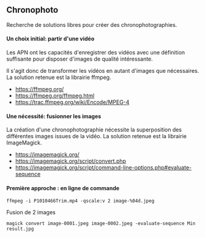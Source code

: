 ## Chronophoto
Recherche de solutions libres pour créer des chronophotographies. 
#### Un choix initial: partir d'une vidéo
Les APN ont les capacités d'enregistrer des vidéos avec une définition suffisante pour disposer d'images de qualité intéressante.

Il s'agit donc de transformer les vidéos en autant d'images que nécessaires. La solution retenue est la librairie ffmpeg.
* https://ffmpeg.org/
* https://ffmpeg.org/ffmpeg.html
* https://trac.ffmpeg.org/wiki/Encode/MPEG-4

#### Une nécessité: fusionner les images
La création d'une chronophotographie nécessite la superposition des différentes images issues de la vidéo. La solution retenue est la librairie ImageMagick.
* https://imagemagick.org/
* https://imagemagick.org/script/convert.php
* https://imagemagick.org/script/command-line-options.php#evaluate-sequence

#### Première approche : en ligne de commande

``` shell
ffmpeg -i P1010466Trim.mp4 -qscale:v 2 image-%04d.jpeg
```
Fusion de 2 images
``` shell
magick convert image-0001.jpeg image-0002.jpeg -evaluate-sequence Min result.jpg
```
